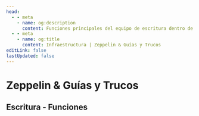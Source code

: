 ```yaml
---
head:
  - - meta
    - name: og:description
      content: Funciones principales del equipo de escritura dentro de ZepGuides
  - - meta
    - name: og:title
      content: Infraestructura | Zeppelin & Guías y Trucos
editLink: false
lastUpdated: false
---
```


# Zeppelin & Guías y Trucos

## Escritura - Funciones